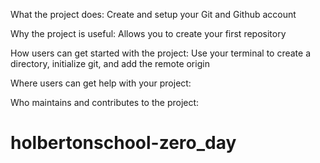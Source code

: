 
What the project does: Create and setup your Git and Github account
 
Why the project is useful: Allows you to create your first repository
 
How users can get started with the project: Use your terminal to create a directory, initialize
git, and add the remote origin
 
Where users can get help with your project: 

Who maintains and contributes to the project: 




# holbertonschool-zero_day


